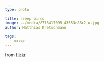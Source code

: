 ```yaml
---
type: photo

title: ezeep birds
image: ../media/8776417095_43553c88c2_o.jpg
author: Matthias Kretschmann

tags:
  - ezeep
---
```


from [flickr](http://www.flickr.com/photos/krema/8782995066/)
